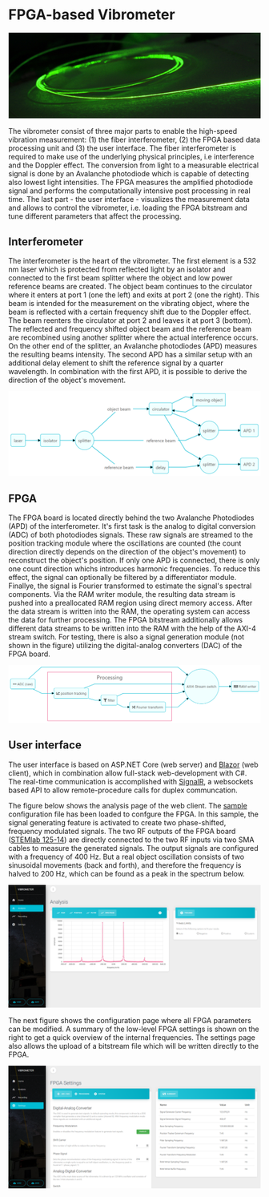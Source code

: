 # FPGA-based Vibrometer

![glowing fiber](doc/banner.jpg)

The vibrometer consist of three major parts to enable the high-speed vibration measurement: (1) the fiber interferometer, (2) the FPGA based data processing unit and (3) the user interface. The fiber interferometer is required to make use of the underlying physical principles, i.e interference and the Doppler effect. The conversion from light to a measurable electrical signal is done by an Avalanche photodiode which is capable of detecting also lowest light intensities. The FPGA measures the amplified photodiode signal and performs the computationally intensive post processing in real time. The last part - the user interface - visualizes the measurement data and allows to control the vibrometer, i.e. loading the FPGA bitstream and tune different parameters that affect the processing.

## Interferometer

The interferometer is the heart of the vibrometer. The first element is a 532 nm laser which is protected from reflected light by an isolator and connected to the first beam splitter where the object and low power reference beams are created. The object beam continues to the circulator where it enters at port 1 (one the left) and exits at port 2 (one the right). This beam is intended for the measurement on the vibrating object, where the beam is reflected with a certain frequency shift due to the Doppler effect. The beam reenters the circulator at port 2 and leaves it at port 3 (bottom). The reflected and frequency shifted object beam and the reference beam are recombined using another splitter where the actual interference occurs. On the other end of the splitter, an Avalanche photodiodes (APD) measures the resulting beams intensity. The second APD has a similar setup with an additional delay element to shift the reference signal by a quarter wavelength. In combination with the first APD, it is possible to derive the direction of the object's movement.

![interferometer flow diagram](doc/flow_diagram_interferometer.png)

## FPGA

The FPGA board is located directly behind the two Avalanche Photodiodes (APD) of the interferometer. It's first task is the analog to digital conversion (ADC) of both photodiodes signals. These raw signals are streamed to the position tracking module where the oscillations are counted (the count direction directly depends on the direction of the object's movement) to reconstruct the object's position. If only one APD is connected, there is only one count direction whichs introduces harmonic frequencies. To reduce this effect, the signal can optionally be filtered by a differentiator module. Finallye, the signal is Fourier transformed to estimate the signal's spectral components. Via the RAM writer module, the resulting data stream is pushed into a preallocated RAM region using direct memory access. After the data stream is written into the RAM, the operating system can access the data for further processing. The FPGA bitstream additionally allows different data streams to be written into the RAM with the help of the AXI-4 stream switch. For testing, there is also a signal generation module (not shown in the figure) utilizing the digital-analog converters (DAC) of the FPGA board.

![FPGA flow diagram](doc/flow_diagram_FPGA.png)

## User interface

The user interface is based on ASP.NET Core (web server) and [Blazor](https://blazor.net/) (web client), which in combination allow full-stack web-development with C#. The real-time communication is accomplished with [SignalR](https://dotnet.microsoft.com/apps/aspnet/real-time), a websockets based API to allow remote-procedure calls for duplex communcation.

The figure below shows the analysis page of the web client. The [sample](sample/sample.vib.json) configuration file has been loaded to confgure the FPGA. In this sample, the signal generating feature is activated to create two phase-shifted, frequency modulated signals. The two RF outputs of the FPGA board ([STEMlab 125-14](https://www.redpitaya.com/f130/STEMlab-board)) are directly connected to the two RF inputs via two SMA cables to measure the generated signals. The output signals are configured with a frequency of 400 Hz. But a real object oscillation consists of two sinusoidal movements (back and forth), and therefore the frequency is halved to 200 Hz, which can be found as a peak in the spectrum below.

![User interface (analysis)](doc/UI_analysis.png)

The next figure shows the configuration page where all FPGA parameters can be modified. A summary of the low-level FPGA settings is shown on the right to get a quick overview of the internal frequencies. The settings page also allows the upload of a bitstream file which will be written directly to the FPGA.

![User interface (settings)](doc/UI_settings.png)

